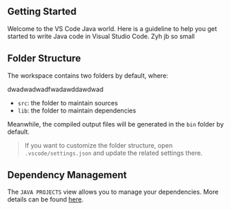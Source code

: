 ## Getting Started

Welcome to the VS Code Java world. Here is a guideline to help you get started to write Java code in Visual Studio Code.
Zyh jb so small
## Folder Structure

The workspace contains two folders by default, where:


dwadwadwadfwadawddawdwad
- `src`: the folder to maintain sources
- `lib`: the folder to maintain dependencies

Meanwhile, the compiled output files will be generated in the `bin` folder by default.

> If you want to customize the folder structure, open `.vscode/settings.json` and update the related settings there.

## Dependency Management

The `JAVA PROJECTS` view allows you to manage your dependencies. More details can be found [here](https://github.com/microsoft/vscode-java-dependency#manage-dependencies).
